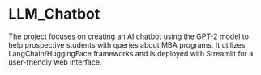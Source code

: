 # LLM_Chatbot
The project focuses on creating an AI chatbot using the GPT-2 model to help prospective students with queries about MBA programs. It utilizes LangChain/HuggingFace frameworks and is deployed with Streamlit for a user-friendly web interface.
